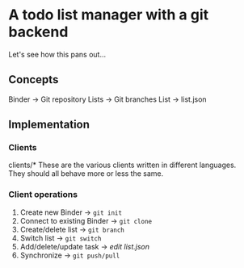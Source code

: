 # A todo list manager with a git backend

Let's see how this pans out...

## Concepts
Binder -> Git repository
Lists  -> Git branches
List   -> list.json

## Implementation
### Clients
clients/*
These are the various clients written in different languages.  
They should all behave more or less the same.

### Client operations
  1. Create new Binder          -> `git init`
  1. Connect to existing Binder -> `git clone`
  1. Create/delete list         -> `git branch`
  1. Switch list                -> `git switch`
  1. Add/delete/update task     -> *edit list.json*
  1. Synchronize                -> `git push/pull`
